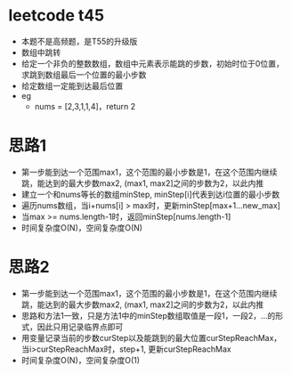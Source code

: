 # leetcode t45
- 本题不是高频题，是T55的升级版
- 数组中跳转
- 给定一个非负的整数数组，数组中元素表示能跳的步数，初始时位于0位置，求跳到数组最后一个位置的最小步数
- 给定数组一定能到达最后位置
- eg
    - nums = [2,3,1,1,4]，return 2

# 思路1
- 第一步能到达一个范围max1，这个范围的最小步数是1，在这个范围内继续跳，能达到的最大步数max2, (max1, max2]之间的步数为2，以此内推
- 建立一个和nums等长的数组minStep, minStep[i]代表到达i位置的最小步数
- 遍历nums数组，当i+nums[i] > max时，更新minStep[max+1...new_max]
- 当max >= nums.length-1时，返回minStep[nums.length-1]
- 时间复杂度O(N)，空间复杂度O(N)

# 思路2
- 第一步能到达一个范围max1，这个范围的最小步数是1，在这个范围内继续跳，能达到的最大步数max2, (max1, max2]之间的步数为2，以此内推
- 思路和方法1一致，只是方法1中的minStep数组取值是一段1，一段2，...的形式，因此只用记录临界点即可
- 用变量记录当前的步数curStep以及能跳到的最大位置curStepReachMax，当i>curStepReachMax时，step+1, 更新curStepReachMax
- 时间复杂度O(N)，空间复杂度O(1)